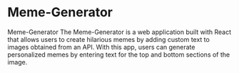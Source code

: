 # Meme-Generator
Meme-Generator The Meme-Generator is a web application built with React that allows users to create hilarious memes by adding custom text to images obtained from an API. With this app, users can generate personalized memes by entering text for the top and bottom sections of the image.
